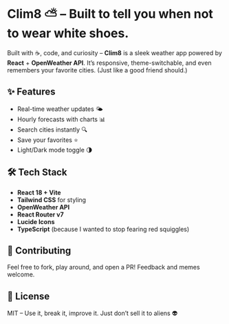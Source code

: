# Clim8 ⛅ – Built to tell you when not to wear white shoes.

Built with ☕, code, and curiosity – **Clim8** is a sleek weather app powered by **React** + **OpenWeather API**. It’s responsive, theme-switchable, and even remembers your favorite cities. (Just like a good friend should.)

## ✨ Features
- Real-time weather updates 🌤️
- Hourly forecasts with charts 📊
- Search cities instantly 🔍
- Save your favorites ⭐
- Light/Dark mode toggle 🌗

## 🛠️ Tech Stack
- **React 18 + Vite**
- **Tailwind CSS** for styling
- **OpenWeather API**
- **React Router v7**
- **Lucide Icons**
- **TypeScript** (because I wanted to stop fearing red squiggles)

## 🎯 Contributing
Feel free to fork, play around, and open a PR! Feedback and memes welcome.

## 📄 License
MIT – Use it, break it, improve it. Just don’t sell it to aliens 👽
